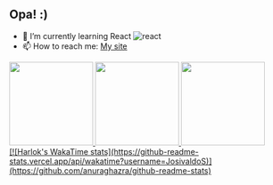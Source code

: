 ## Opa! :)

- 🌱 I’m currently learning React ![react](https://github.com/JosivaldoS/JosivaldoS/assets/77576339/1f40e566-de5d-4fe1-8bb5-d5f0725d444e)
- 📫 How to reach me: [My site](https://devjuninho.online/)

<div>
  <a href="https://github.com/JosivaldoS">
  <img height="150em" src="https://github-readme-stats.vercel.app/api?username=JosivaldoS&show_icons=true&theme=dark&include_all_commits=true&count_private=true"/>
  <img height="150em" src="https://github-readme-stats.vercel.app/api/top-langs/?username=JosivaldoS&layout=compact&langs_count=7&theme=dark"/>
  <img height="150em" src="https://github-readme-stats.vercel.app/api/wakatime?username=JosivaldoS&layout=compact&langs_count=7&theme=dark"/>
  
</div>
[![Harlok's WakaTime stats](https://github-readme-stats.vercel.app/api/wakatime?username=JosivaldoS)](https://github.com/anuraghazra/github-readme-stats)

